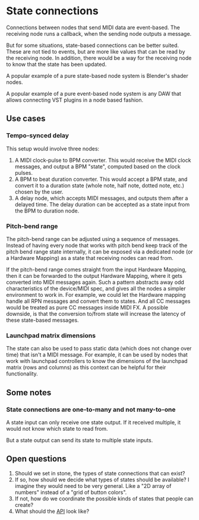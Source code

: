 # State connections

Connections between nodes that send MIDI data are event-based. The receiving node runs a callback, when the sending node outputs a message.

But for some situations, state-based connections can be better suited. These are not tied to events, but are more like values that can be read by the receiving node. In addition, there would be a way for the receiving node to know that the state has been updated. 

A popular example of a pure state-based node system is Blender's shader nodes.

A popular example of a pure event-based node system is any DAW that allows connecting VST plugins in a node based fashion.

## Use cases

### Tempo-synced delay

This setup would involve three nodes:

1. A MIDI clock-pulse to BPM converter. This would receive the MIDI clock messages, and output a BPM "state", computed based on the clock pulses.
2. A BPM to beat duration converter. This would accept a BPM state, and convert it to a duration state (whole note, half note, dotted note, etc.) chosen by the user.
3. A delay node, which accepts MIDI messages, and outputs them after a delayed time. The delay duration can be accepted as a state input from the BPM to duration node.

### Pitch-bend range

The pitch-bend range can be adjusted using a sequence of messages. Instead of having every node that works with pitch bend keep track of the pitch bend range state internally, it can be exposed via a dedicated node (or a Hardware Mapping) as a state that receiving nodes can read from.

If the pitch-bend range comes straight from the input Hardware Mapping, then it can be forwarded to the output Hardware Mapping, where it gets converted into MIDI messages again. Such a pattern abstracts away odd characteristics of the device/MIDI spec, and gives all the nodes a simpler environment to work in. For example, we could let the Hardware mapping handle all RPN messages and convert them to states. And all CC messages would be treated as pure CC messages inside MIDI FX. A possible downside, is that the conversion to/from state will increase the latency of these state-based messages. 

### Launchpad matrix dimensions

The state can also be used to pass static data (which does not change over time) that isn't a MIDI message. For example, it can be used by nodes that work with launchpad controllers to know the dimensions of the launchpad matrix (rows and columns) as this context can be helpful for their functionality.

## Some notes

### State connections are one-to-many and not many-to-one

A state input can only receive one state output. If it received multiple, it would not know which state to read from.

But a state output can send its state to multiple state inputs.

## Open questions

1. Should we set in stone, the types of state connections that can exist?
2. If so, how should we decide what types of states should be available? I imagine they would need to be very general. Like a "2D array of numbers" instead of a "grid of button colors".
3. If not, how do we coordinate the possible kinds of states that people can create?
4. What should the [API](./api.md) look like? 

